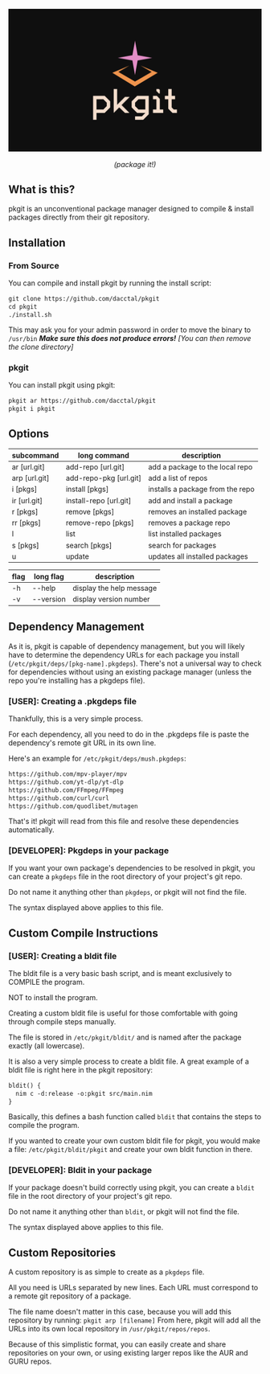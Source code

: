 <div align="center">

  ![logo](./assets/logo.png)
  
*(package it!)*

</div>

## What is this?
pkgit is an unconventional package manager designed to compile & install packages directly from their git repository.

## Installation
### From Source
You can compile and install pkgit by running the install script:
```
git clone https://github.com/dacctal/pkgit
cd pkgit
./install.sh
```
This may ask you for your admin password in order to move the binary to `/usr/bin`
***Make sure this does not produce errors!***
*[You can then remove the clone directory]*

### pkgit
You can install pkgit using pkgit:
```
pkgit ar https://github.com/dacctal/pkgit
pkgit i pkgit
```

## Options

| subcommand        | long command              | description                       |
|-------------------|---------------------------|-----------------------------------|
| ar [url.git]      | add-repo [url.git]        | add a package to the local repo   |
| arp [url.git]     | add-repo-pkg [url.git]    | add a list of repos               |
| i [pkgs]          | install [pkgs]            | installs a package from the repo  |
| ir [url.git]      | install-repo [url.git]    | add and install a package         |
| r [pkgs]          | remove [pkgs]             | removes an installed package      |
| rr [pkgs]         | remove-repo [pkgs]        | removes a package repo            |
| l                 | list                      | list installed packages           |
| s [pkgs]          | search [pkgs]             | search for packages               |
| u                 | update                    | updates all installed packages    |

| flag              | long flag                 | description                       |
|-------------------|---------------------------|-----------------------------------|
| -h                | --help                    | display the help message          |
| -v                | --version                 | display version number            |

## Dependency Management
As it is, pkgit is capable of dependency management, but you will likely have to determine the dependency URLs for each package you install (`/etc/pkgit/deps/[pkg-name].pkgdeps`). There's not a universal way to check for dependencies without using an existing package manager (unless the repo you're installing has a pkgdeps file).

### [USER]: Creating a .pkgdeps file
Thankfully, this is a very simple process.

For each dependency, all you need to do in the .pkgdeps file is paste the dependency's remote git URL in its own line.

Here's an example for `/etc/pkgit/deps/mush.pkgdeps`:
```
https://github.com/mpv-player/mpv
https://github.com/yt-dlp/yt-dlp
https://github.com/FFmpeg/FFmpeg
https://github.com/curl/curl
https://github.com/quodlibet/mutagen
```

That's it! pkgit will read from this file and resolve these dependencies automatically.

### [DEVELOPER]: Pkgdeps in your package
If you want your own package's dependencies to be resolved in pkgit, you can create a `pkgdeps` file in the root directory of your project's git repo.

Do not name it anything other than `pkgdeps`, or pkgit will not find the file.

The syntax displayed above applies to this file.

## Custom Compile Instructions
### [USER]: Creating a bldit file
The bldit file is a very basic bash script, and is meant exclusively to COMPILE the program.

NOT to install the program.

Creating a custom bldit file is useful for those
comfortable with going through compile steps manually.

The file is stored in `/etc/pkgit/bldit/` and is named after the package exactly (all lowercase).

It is also a very simple process to create a bldit file. A great example of a bldit file
is right here in the pkgit repository:
```
bldit() {
  nim c -d:release -o:pkgit src/main.nim
}
```
Basically, this defines a bash function called `bldit` that contains the steps to compile the program.

If you wanted to create your own custom bldit file for pkgit,
you would make a file: `/etc/pkgit/bldit/pkgit` and create your own bldit function in there.

### [DEVELOPER]: Bldit in your package
If your package doesn't build correctly using pkgit, you can create a `bldit` file in the root directory of your project's git repo.

Do not name it anything other than `bldit`, or pkgit will not find the file.

The syntax displayed above applies to this file.

## Custom Repositories
A custom repository is as simple to create as a `pkgdeps` file.

All you need is URLs separated by new lines. Each URL must correspond to a remote git repository of a package.

The file name doesn't matter in this case, because you will add this repository by running:
`pkgit arp [filename]`
From here, pkgit will add all the URLs into its own local repository in `/usr/pkgit/repos/repos`.

Because of this simplistic format, you can easily create and share repositories on your own, or using existing larger repos like the AUR and GURU repos.
